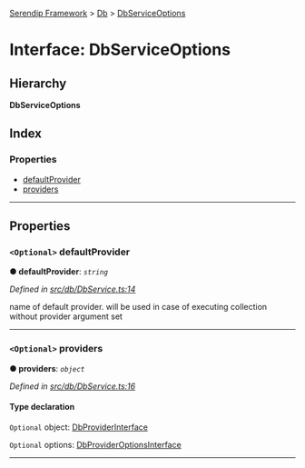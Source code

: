 [Serendip Framework](../README.md) > [Db](../modules/db.md) > [DbServiceOptions](../interfaces/db.dbserviceoptions.md)

# Interface: DbServiceOptions

## Hierarchy

**DbServiceOptions**

## Index

### Properties

* [defaultProvider](db.dbserviceoptions.md#defaultprovider)
* [providers](db.dbserviceoptions.md#providers)

---

## Properties

<a id="defaultprovider"></a>

### `<Optional>` defaultProvider

**● defaultProvider**: *`string`*

*Defined in [src/db/DbService.ts:14](https://github.com/m-esm/serendip/blob/17b0858/src/db/DbService.ts#L14)*

name of default provider. will be used in case of executing collection without provider argument set

___
<a id="providers"></a>

### `<Optional>` providers

**● providers**: *`object`*

*Defined in [src/db/DbService.ts:16](https://github.com/m-esm/serendip/blob/17b0858/src/db/DbService.ts#L16)*

#### Type declaration

[key: `string`]: `object`

`Optional`  object: [DbProviderInterface](db.dbproviderinterface.md)

`Optional`  options: [DbProviderOptionsInterface](db.dbprovideroptionsinterface.md)

___

